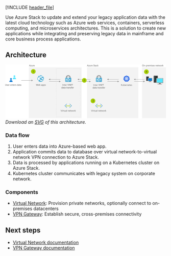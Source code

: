 [!INCLUDE [header_file](../../../includes/sol-idea-header.md)]

Use Azure Stack to update and extend your legacy application data with the latest cloud technology such as Azure web services, containers, serverless computing, and microservices architectures. This is a solution to create new applications while integrating and preserving legacy data in mainframe and core business process applications.

## Architecture

![Architecture diagram](../media/unlock-legacy-data.png)
*Download an [SVG](../media/unlock-legacy-data.svg) of this architecture.*

### Data flow

1. User enters data into Azure-based web app.
1. Application commits data to database over virtual network-to-virtual network VPN connection to Azure Stack.
1. Data is processed by applications running on a Kubernetes cluster on Azure Stack.
1. Kubernetes cluster communicates with legacy system on corporate network.

### Components

* [Virtual Network](https://azure.microsoft.com/services/virtual-network): Provision private networks, optionally connect to on-premises datacenters
* [VPN Gateway](https://azure.microsoft.com/services/vpn-gateway): Establish secure, cross-premises connectivity

## Next steps

* [Virtual Network documentation](/azure/virtual-network/virtual-networks-overview)
* [VPN Gateway documentation](/azure/vpn-gateway/vpn-gateway-about-vpngateways)

